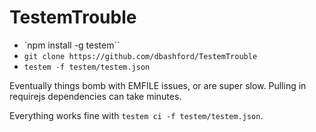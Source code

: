 TestemTrouble
=============

* `npm install -g testem``
* `git clone https://github.com/dbashford/TestemTrouble`
* `testem -f testem/testem.json`

Eventually things bomb with EMFILE issues, or are super slow.  Pulling in requirejs dependencies can take minutes.

Everything works fine with `testem ci -f testem/testem.json`.